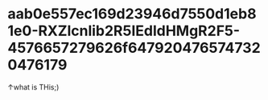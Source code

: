 # aab0e557ec169d23946d7550d1eb81e0-RXZlcnlib2R5IEdldHMgR2F5-4576657279626f6479204765747320476179
↑what is THis;)
